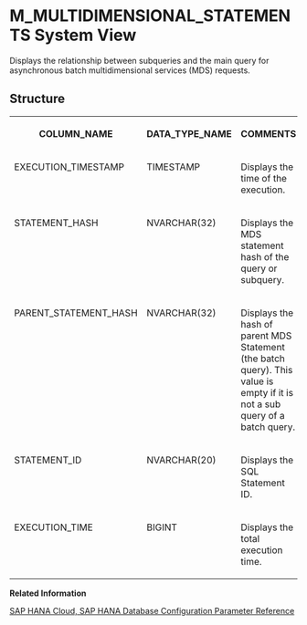 <!-- loio4de7e92c6015491aa380bdfe26070aa0 -->

# M\_MULTIDIMENSIONAL\_STATEMENTS System View

Displays the relationship between subqueries and the main query for asynchronous batch multidimensional services \(MDS\) requests.



## Structure


<table>
<tr>
<th valign="top">

COLUMN\_NAME

</th>
<th valign="top">

DATA\_TYPE\_NAME

</th>
<th valign="top">

COMMENTS

</th>
</tr>
<tr>
<td valign="top">

EXECUTION\_TIMESTAMP

</td>
<td valign="top">

TIMESTAMP

</td>
<td valign="top">

Displays the time of the execution.

</td>
</tr>
<tr>
<td valign="top">

STATEMENT\_HASH

</td>
<td valign="top">

NVARCHAR\(32\)

</td>
<td valign="top">

Displays the MDS statement hash of the query or subquery.

</td>
</tr>
<tr>
<td valign="top">

PARENT\_STATEMENT\_HASH

</td>
<td valign="top">

NVARCHAR\(32\)

</td>
<td valign="top">

Displays the hash of parent MDS Statement \(the batch query\). This value is empty if it is not a sub query of a batch query.

</td>
</tr>
<tr>
<td valign="top">

STATEMENT\_ID

</td>
<td valign="top">

NVARCHAR\(20\)

</td>
<td valign="top">

Displays the SQL Statement ID.

</td>
</tr>
<tr>
<td valign="top">

EXECUTION\_TIME

</td>
<td valign="top">

BIGINT

</td>
<td valign="top">

Displays the total execution time.

</td>
</tr>
</table>

**Related Information**  


[SAP HANA Cloud, SAP HANA Database Configuration Parameter Reference](https://help.sap.com/docs/hana-cloud-database/sap-hana-cloud-sap-hana-database-configuration-parameter-reference/sap-hana-configuration-parameter-reference-detail)

